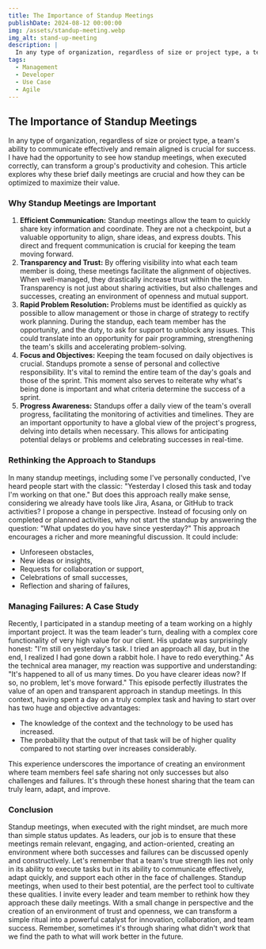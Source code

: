 ```yaml
---
title: The Importance of Standup Meetings
publishDate: 2024-08-12 00:00:00
img: /assets/standup-meeting.webp
img_alt: stand-up-meeting
description: |
  In any type of organization, regardless of size or project type, a team's ability to communicate effectively and remain aligned is crucial for success.
tags:
  - Management
  - Developer
  - Use Case
  - Agile
---
```


## The Importance of Standup Meetings

In any type of organization, regardless of size or project type, a team's ability to communicate effectively and remain aligned is crucial for success. I have had the opportunity to see how standup meetings, when executed correctly, can transform a group's productivity and cohesion. This article explores why these brief daily meetings are crucial and how they can be optimized to maximize their value.

### Why Standup Meetings are Important

  1. **Efficient Communication:** Standup meetings allow the team to quickly share key information and coordinate. They are not a checkpoint, but a valuable opportunity to align, share ideas, and express doubts. This direct and frequent communication is crucial for keeping the team moving forward.
  2. **Transparency and Trust:** By offering visibility into what each team member is doing, these meetings facilitate the alignment of objectives. When well-managed, they drastically increase trust within the team. Transparency is not just about sharing activities, but also challenges and successes, creating an environment of openness and mutual support.
  3. **Rapid Problem Resolution:** Problems must be identified as quickly as possible to allow management or those in charge of strategy to rectify work planning. During the standup, each team member has the opportunity, and the duty, to ask for support to unblock any issues. This could translate into an opportunity for pair programming, strengthening the team's skills and accelerating problem-solving.
  4. **Focus and Objectives:** Keeping the team focused on daily objectives is crucial. Standups promote a sense of personal and collective responsibility. It's vital to remind the entire team of the day's goals and those of the sprint. This moment also serves to reiterate why what's being done is important and what criteria determine the success of a sprint.
  5. **Progress Awareness:** Standups offer a daily view of the team's overall progress, facilitating the monitoring of activities and timelines. They are an important opportunity to have a global view of the project's progress, delving into details when necessary. This allows for anticipating potential delays or problems and celebrating successes in real-time.

### Rethinking the Approach to Standups

In many standup meetings, including some I've personally conducted, I've heard people start with the classic: "Yesterday I closed this task and today I'm working on that one." But does this approach really make sense, considering we already have tools like Jira, Asana, or GitHub to track activities?
I propose a change in perspective. Instead of focusing only on completed or planned activities, why not start the standup by answering the question: "What updates do you have since yesterday?"
This approach encourages a richer and more meaningful discussion. It could include:

- Unforeseen obstacles,
- New ideas or insights,
- Requests for collaboration or support,
- Celebrations of small successes,
- Reflection and sharing of failures,

### Managing Failures: A Case Study

Recently, I participated in a standup meeting of a team working on a highly important project. It was the team leader's turn, dealing with a complex core functionality of very high value for our client. His update was surprisingly honest: "I'm still on yesterday's task. I tried an approach all day, but in the end, I realized I had gone down a rabbit hole. I have to redo everything."
As the technical area manager, my reaction was supportive and understanding: "It's happened to all of us many times. Do you have clearer ideas now? If so, no problem, let's move forward."
This episode perfectly illustrates the value of an open and transparent approach in standup meetings. In this context, having spent a day on a truly complex task and having to start over has two huge and objective advantages:

- The knowledge of the context and the technology to be used has increased.
- The probability that the output of that task will be of higher quality compared to not starting over increases  considerably.

This experience underscores the importance of creating an environment where team members feel safe sharing not only successes but also challenges and failures. It's through these honest sharing that the team can truly learn, adapt, and improve.

### Conclusion

Standup meetings, when executed with the right mindset, are much more than simple status updates. As leaders, our job is to ensure that these meetings remain relevant, engaging, and action-oriented, creating an environment where both successes and failures can be discussed openly and constructively.
Let's remember that a team's true strength lies not only in its ability to execute tasks but in its ability to communicate effectively, adapt quickly, and support each other in the face of challenges. Standup meetings, when used to their best potential, are the perfect tool to cultivate these qualities.
I invite every leader and team member to rethink how they approach these daily meetings. With a small change in perspective and the creation of an environment of trust and openness, we can transform a simple ritual into a powerful catalyst for innovation, collaboration, and team success. Remember, sometimes it's through sharing what didn't work that we find the path to what will work better in the future.
